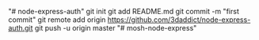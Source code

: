 "# node-express-auth"  git init git add README.md git commit -m "first commit" git remote add origin https://github.com/3daddict/node-express-auth.git git push -u origin master
"# mosh-node-express" 
